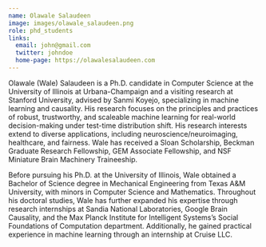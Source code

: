```yaml
---
name: Olawale Salaudeen
image: images/olawale_salaudeen.png
role: phd_students
links:
  email: john@gmail.com
  twitter: johndoe
  home-page: https://olawalesalaudeen.com
---
```


Olawale (Wale) Salaudeen is a Ph.D. candidate in Computer Science at the University of Illinois at Urbana-Champaign and a visiting research at Stanford University, advised by Sanmi Koyejo, specializing in machine learning and causality. His research focuses on the principles and practices of robust, trustworthy, and scaleable machine learning for real-world decision-making under test-time distribution shift. His research interests extend to diverse applications, including neuroscience/neuroimaging, healthcare, and fairness. Wale has received a Sloan Scholarship, Beckman Graduate Research Fellowship, GEM Associate Fellowship, and NSF Miniature Brain Machinery Traineeship.

Before pursuing his Ph.D. at the University of Illinois, Wale obtained a Bachelor of Science degree in Mechanical Engineering from Texas A&M University, with minors in Computer Science and Mathematics. Throughout his doctoral studies, Wale has further expanded his expertise through research internships at Sandia National Laboratories, Google Brain Causality, and the Max Planck Institute for Intelligent Systems’s Social Foundations of Computation department. Additionally, he gained practical experience in machine learning through an internship at Cruise LLC.
